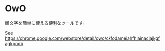 # OwO
顔文字を簡単に使える便利なツールです。

See https://chrome.google.com/webstore/detail/owo/ckfodameiahfhlainaclajkgfagkpodb
